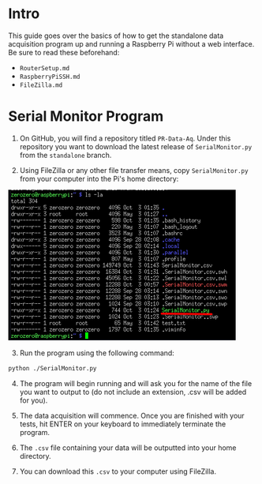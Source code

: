 # Intro

This guide goes over the basics of how to get the standalone data acquisition program up and running a Raspberry Pi without a web interface. Be sure to read these beforehand:
- `RouterSetup.md`
- `RaspberryPiSSH.md`
- `FileZilla.md`

# Serial Monitor Program

1. On GitHub, you will find a repository titled `PR-Data-Aq`. Under this repository you want to download the latest release of `SerialMonitor.py` from the `standalone` branch.

2.  Using FileZilla or any other file transfer means, copy `SerialMonitor.py` from your computer into the Pi's home directory:

![data-aq-list.png](../_static/images/data-aq/data-aq-list.png)
	
3. Run the program using the following command:
```bash
python ./SerialMonitor.py
```

4. The program will begin running and will ask you for the name of the file you want to output to (do not include an extension, .csv will be added for you).

5. The data acquisition will commence. Once you are finished with your tests, hit ENTER on your keyboard to immediately terminate the program.

6. The `.csv` file containing your data  will be outputted into your home directory.

7. You can download this `.csv` to your computer using FileZilla.